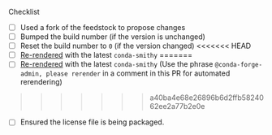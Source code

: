 <!--
Thank you for pull request.
Below are a few things we ask you kindly to self-check before getting a review. Remove checks that are not relevant.
-->
Checklist
* [ ] Used a fork of the feedstock to propose changes
* [ ] Bumped the build number (if the version is unchanged)
* [ ] Reset the build number to `0` (if the version changed)
<<<<<<< HEAD
* [ ] [Re-rendered]( https://conda-forge.org/docs/conda_smithy.html#how-to-re-render ) with the latest `conda-smithy`
=======
* [ ] [Re-rendered]( https://conda-forge.org/docs/conda_smithy.html#how-to-re-render ) with the latest `conda-smithy` (Use the phrase <code>@<space/>conda-forge-admin, please rerender</code> in a comment in this PR for automated rerendering)
>>>>>>> a40ba4e68e26896b6d2ffb5824062ee2a77b2e0e
* [ ] Ensured the license file is being packaged.

<!--
Please note any issues this fixes using [closing keywords]( https://help.github.com/articles/closing-issues-using-keywords/ ):
-->

<!--
Please add any other relevant info below:
-->
